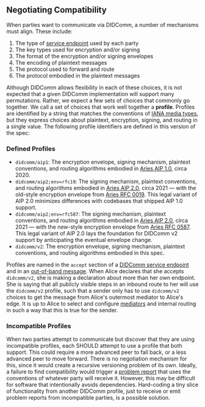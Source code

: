 ## Negotiating Compatibility

When parties want to communicate via DIDComm, a number of mechanisms must align. These include:

1. The type of [service endpoint](#service-endpoint) used by each party
2. The key types used for encryption and/or signing
3. The format of the encryption and/or signing envelopes
4. The encoding of plaintext messages
5. The protocol used to forward and route
6. The protocol embodied in the plaintext messages

Although DIDComm allows flexibility in each of these choices, it is not expected that a given DIDComm implementation will support many permutations. Rather, we expect a few sets of choices that commonly go together. We call a set of choices that work well together a **profile**. Profiles are identified by a string that matches the conventions of [IANA media types](https://www.rfc-editor.org/rfc/rfc6838.html), but they express choices about plaintext, encryption, signing, and routing in a single value. The following profile identifiers are defined in this version of the spec:

### Defined Profiles

* `didcomm/aip1`: The encryption envelope, signing mechanism, plaintext conventions, and routing algorithms embodied in [Aries AIP 1.0](https://github.com/hyperledger/aries-rfcs/blob/main/concepts/0302-aries-interop-profile/README.md#aries-interop-profile-version-10), circa 2020.
* `didcomm/aip2;env=rfc19`: The signing mechanism, plaintext conventions, and routing algorithms embodied in [Aries AIP 2.0](https://github.com/hyperledger/aries-rfcs/blob/main/concepts/0302-aries-interop-profile/README.md#aries-interop-profile-version-20), circa 2021 &mdash; with the old-style encryption envelope from [Aries RFC 0019](https://github.com/hyperledger/aries-rfcs/tree/b3a3942ef052039e73cd23d847f42947f8287da2/features/0019-encryption-envelope#aries-rfc-0019-encryption-envelope). This legal variant of AIP 2.0 minimizes differences with codebases that shipped AIP 1.0 support.
* `didcomm/aip2;env=rfc587`: The signing mechanism, plaintext conventions, and routing algorithms embodied in [Aries AIP 2.0](https://github.com/hyperledger/aries-rfcs/blob/main/concepts/0302-aries-interop-profile/README.md#aries-interop-profile-version-20), circa 2021 &mdash; with the new-style encryption envelope from [Aries RFC 0587](https://github.com/hyperledger/aries-rfcs/tree/b3a3942ef052039e73cd23d847f42947f8287da2/features/0587-encryption-envelope-v2). This legal variant of AIP 2.0 lays the foundation for DIDComm v2 support by anticipating the eventual envelope change.
* `didcomm/v2`: The encryption envelope, signing mechanism, plaintext conventions, and routing algorithms embodied in this spec.

Profiles are named in the `accept` section of a [DIDComm service endpoint](#did-document-service-endpoint) and in an [out-of-band message](#out-of-band-messages). When Alice declares that she accepts `didcomm/v2`, she is making a declaration about more than her own endpoint. She is saying that all publicly visible steps in an inbound route to her will use the `didcomm/v2` profile, such that a sender only has to use `didcomm/v2` choices to get the message from Alice's outermost mediator to Alice's edge. It is up to Alice to select and configure [mediators](#roles) and internal routing in such a way that this is true for the sender.

### Incompatible Profiles

When two parties attempt to communicate but discover that they are using incompatible profiles, each SHOULD attempt to use a profile that both support. This could require a more advanced peer to fall back, or a less advanced peer to move forward. There is no negotiation mechanism for this, since it would create a recursive versioning problem of its own. Ideally, a failure to find compatibility would trigger a [problem report](#problem-reports) that uses the conventions of whatever party will receive it. However, this may be difficult for software that intentionally avoids dependencies. Hard-coding a tiny slice of functionality from another DIDComm profile, just to receive or emit problem reports from incompatible parties, is a possible solution.
